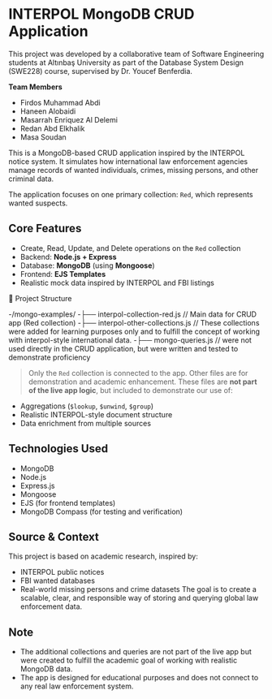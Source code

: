 # INTERPOL MongoDB CRUD Application

This project was developed by a collaborative team of Software Engineering students at Altınbaş University as part of the Database System Design (SWE228) course, supervised by Dr. Youcef Benferdia.

**Team Members**  
- Firdos Muhammad Abdi  
- Haneen Alobaidi  
- Masarrah Enriquez Al Delemi  
- Redan Abd Elkhalik  
- Masa Soudan  

This is a MongoDB-based CRUD application inspired by the INTERPOL notice system. It simulates how international law enforcement agencies manage records of wanted individuals, crimes, missing persons, and other criminal data.

The application focuses on one primary collection: `Red`, which represents wanted suspects.


##  Core Features

- Create, Read, Update, and Delete operations on the `Red` collection
- Backend: **Node.js + Express**
- Database: **MongoDB** (using **Mongoose**)
- Frontend: **EJS Templates**
- Realistic mock data inspired by INTERPOL and FBI listings

📁 Project Structure

-/mongo-examples/
-├── interpol-collection-red.js // Main data for CRUD app (Red collection)
-├── interpol-other-collections.js // These collections were added for learning purposes only and to fulfill the concept of working with interpol-style international data.
-├── mongo-queries.js // were not used directly in the CRUD application, but were written and tested to demonstrate proficiency

>Only the `Red` collection is connected to the app. Other files are for demonstration and academic enhancement.
These files are **not part of the live app logic**, but included to demonstrate our use of:
- Aggregations (`$lookup`, `$unwind`, `$group`)
- Realistic INTERPOL-style document structure
- Data enrichment from multiple sources


##  Technologies Used

- MongoDB
- Node.js
- Express.js
- Mongoose
- EJS (for frontend templates)
- MongoDB Compass (for testing and verification)

##  Source & Context

This project is based on academic research, inspired by:
- INTERPOL public notices
- FBI wanted databases
- Real-world missing persons and crime datasets
The goal is to create a scalable, clear, and responsible way of storing and querying global law enforcement data.

##  Note  

- The additional collections and queries are not part of the live app but were created to fulfill the academic goal of working with realistic MongoDB data.
- The app is designed for educational purposes and does not connect to any real law enforcement system.
